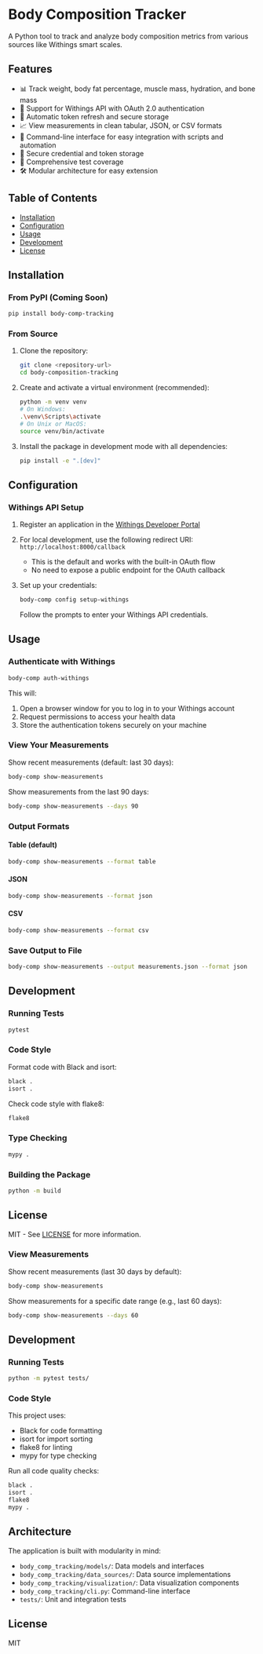 # Body Composition Tracker

A Python tool to track and analyze body composition metrics from various sources like Withings smart scales.

## Features

- 📊 Track weight, body fat percentage, muscle mass, hydration, and bone mass
- 🔄 Support for Withings API with OAuth 2.0 authentication
- 🔄 Automatic token refresh and secure storage
- 📈 View measurements in clean tabular, JSON, or CSV formats
- 🚀 Command-line interface for easy integration with scripts and automation
- 🔐 Secure credential and token storage
- 🧪 Comprehensive test coverage
- 🛠️ Modular architecture for easy extension

## Table of Contents

- [Installation](#installation)
- [Configuration](#configuration)
- [Usage](#usage)
- [Development](#development)
- [License](#license)

## Installation

### From PyPI (Coming Soon)

```bash
pip install body-comp-tracking
```

### From Source

1. Clone the repository:
   ```bash
   git clone <repository-url>
   cd body-composition-tracking
   ```

2. Create and activate a virtual environment (recommended):
   ```bash
   python -m venv venv
   # On Windows:
   .\venv\Scripts\activate
   # On Unix or MacOS:
   source venv/bin/activate
   ```

3. Install the package in development mode with all dependencies:
   ```bash
   pip install -e ".[dev]"
   ```

## Configuration

### Withings API Setup

1. Register an application in the [Withings Developer Portal](https://account.withings.com/partner/dashboard)
2. For local development, use the following redirect URI: `http://localhost:8000/callback`
   - This is the default and works with the built-in OAuth flow
   - No need to expose a public endpoint for the OAuth callback

3. Set up your credentials:
   ```bash
   body-comp config setup-withings
   ```

   Follow the prompts to enter your Withings API credentials.

## Usage

### Authenticate with Withings

```bash
body-comp auth-withings
```

This will:
1. Open a browser window for you to log in to your Withings account
2. Request permissions to access your health data
3. Store the authentication tokens securely on your machine

### View Your Measurements

Show recent measurements (default: last 30 days):

```bash
body-comp show-measurements
```

Show measurements from the last 90 days:

```bash
body-comp show-measurements --days 90
```

### Output Formats

#### Table (default)

```bash
body-comp show-measurements --format table
```

#### JSON

```bash
body-comp show-measurements --format json
```

#### CSV

```bash
body-comp show-measurements --format csv
```

### Save Output to File

```bash
body-comp show-measurements --output measurements.json --format json
```

## Development

### Running Tests

```bash
pytest
```

### Code Style

Format code with Black and isort:

```bash
black .
isort .
```

Check code style with flake8:

```bash
flake8
```

### Type Checking

```bash
mypy .
```

### Building the Package

```bash
python -m build
```

## License

MIT - See [LICENSE](LICENSE) for more information.

### View Measurements

Show recent measurements (last 30 days by default):
```bash
body-comp show-measurements
```

Show measurements for a specific date range (e.g., last 60 days):
```bash
body-comp show-measurements --days 60
```

## Development

### Running Tests

```bash
python -m pytest tests/
```

### Code Style

This project uses:
- Black for code formatting
- isort for import sorting
- flake8 for linting
- mypy for type checking

Run all code quality checks:
```bash
black .
isort .
flake8
mypy .
```

## Architecture

The application is built with modularity in mind:

- `body_comp_tracking/models/`: Data models and interfaces
- `body_comp_tracking/data_sources/`: Data source implementations
- `body_comp_tracking/visualization/`: Data visualization components
- `body_comp_tracking/cli.py`: Command-line interface
- `tests/`: Unit and integration tests

## License

MIT
